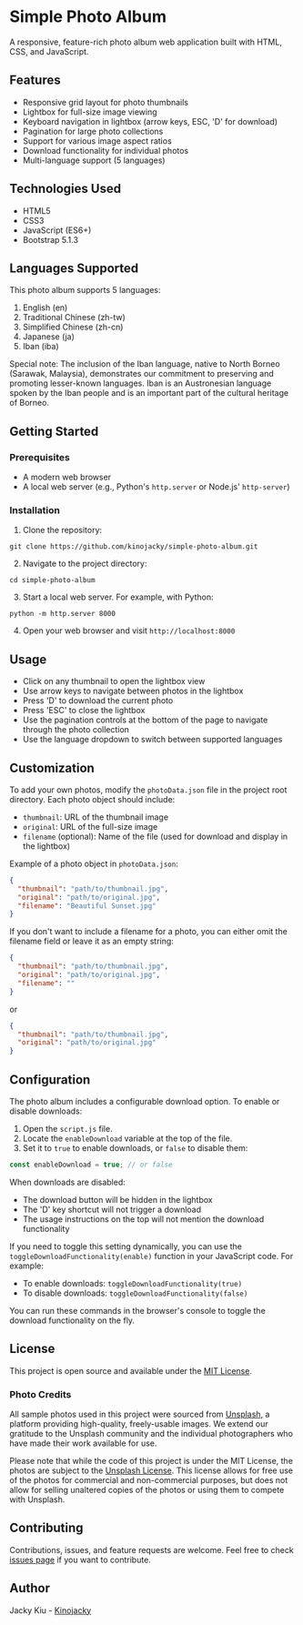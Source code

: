 # Simple Photo Album

A responsive, feature-rich photo album web application built with HTML, CSS, and JavaScript.

## Features

- Responsive grid layout for photo thumbnails
- Lightbox for full-size image viewing
- Keyboard navigation in lightbox (arrow keys, ESC, 'D' for download)
- Pagination for large photo collections
- Support for various image aspect ratios
- Download functionality for individual photos
- Multi-language support (5 languages)

## Technologies Used

- HTML5
- CSS3
- JavaScript (ES6+)
- Bootstrap 5.1.3

## Languages Supported

This photo album supports 5 languages:

1. English (en)
2. Traditional Chinese (zh-tw)
3. Simplified Chinese (zh-cn)
4. Japanese (ja)
5. Iban (iba)

Special note: The inclusion of the Iban language, native to North Borneo (Sarawak, Malaysia), demonstrates our commitment to preserving and promoting lesser-known languages. Iban is an Austronesian language spoken by the Iban people and is an important part of the cultural heritage of Borneo.

## Getting Started

### Prerequisites

- A modern web browser
- A local web server (e.g., Python's `http.server` or Node.js' `http-server`)

### Installation

1. Clone the repository:

```
git clone https://github.com/kinojacky/simple-photo-album.git
```

2. Navigate to the project directory:

```
cd simple-photo-album
```

3. Start a local web server. For example, with Python:

```
python -m http.server 8000
```

4. Open your web browser and visit `http://localhost:8000`

## Usage

- Click on any thumbnail to open the lightbox view
- Use arrow keys to navigate between photos in the lightbox
- Press 'D' to download the current photo
- Press 'ESC' to close the lightbox
- Use the pagination controls at the bottom of the page to navigate through the photo collection
- Use the language dropdown to switch between supported languages

## Customization

To add your own photos, modify the `photoData.json` file in the project root directory. Each photo object should include:

- `thumbnail`: URL of the thumbnail image
- `original`: URL of the full-size image
- `filename` (optional): Name of the file (used for download and display in the lightbox)

Example of a photo object in `photoData.json`:

```json
{
  "thumbnail": "path/to/thumbnail.jpg",
  "original": "path/to/original.jpg",
  "filename": "Beautiful Sunset.jpg"
}
```

If you don't want to include a filename for a photo, you can either omit the filename field or leave it as an empty string:

```json
{
  "thumbnail": "path/to/thumbnail.jpg",
  "original": "path/to/original.jpg",
  "filename": ""
}
```

or

```json
{
  "thumbnail": "path/to/thumbnail.jpg",
  "original": "path/to/original.jpg"
}
```

## Configuration

The photo album includes a configurable download option. To enable or disable downloads:

1. Open the `script.js` file.
2. Locate the `enableDownload` variable at the top of the file.
3. Set it to `true` to enable downloads, or `false` to disable them:

```javascript
const enableDownload = true; // or false
```

When downloads are disabled:

- The download button will be hidden in the lightbox
- The 'D' key shortcut will not trigger a download
- The usage instructions on the top will not mention the download functionality

If you need to toggle this setting dynamically, you can use the `toggleDownloadFunctionality(enable)` function in your JavaScript code. For example:

- To enable downloads: `toggleDownloadFunctionality(true)`
- To disable downloads: `toggleDownloadFunctionality(false)`

You can run these commands in the browser's console to toggle the download functionality on the fly.

## License

This project is open source and available under the [MIT License](LICENSE).

### Photo Credits

All sample photos used in this project were sourced from [Unsplash](https://unsplash.com), a platform providing high-quality, freely-usable images. We extend our gratitude to the Unsplash community and the individual photographers who have made their work available for use.

Please note that while the code of this project is under the MIT License, the photos are subject to the [Unsplash License](https://unsplash.com/license). This license allows for free use of the photos for commercial and non-commercial purposes, but does not allow for selling unaltered copies of the photos or using them to compete with Unsplash.

## Contributing

Contributions, issues, and feature requests are welcome. Feel free to check [issues page](https://github.com/kinojacky/simple-photo-album/issues) if you want to contribute.

## Author

Jacky Kiu - [Kinojacky](https://github.com/kinojacky)